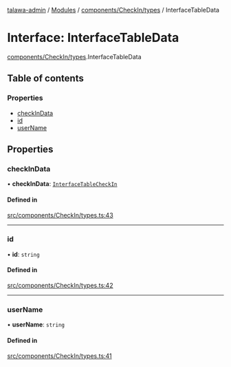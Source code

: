 [talawa-admin](../README.md) / [Modules](../modules.md) / [components/CheckIn/types](../modules/components_CheckIn_types.md) / InterfaceTableData

# Interface: InterfaceTableData

[components/CheckIn/types](../modules/components_CheckIn_types.md).InterfaceTableData

## Table of contents

### Properties

- [checkInData](components_CheckIn_types.InterfaceTableData.md#checkindata)
- [id](components_CheckIn_types.InterfaceTableData.md#id)
- [userName](components_CheckIn_types.InterfaceTableData.md#username)

## Properties

### checkInData

• **checkInData**: [`InterfaceTableCheckIn`](components_CheckIn_types.InterfaceTableCheckIn.md)

#### Defined in

[src/components/CheckIn/types.ts:43](https://github.com/duplixx/talawa-admin/blob/0632235/src/components/CheckIn/types.ts#L43)

___

### id

• **id**: `string`

#### Defined in

[src/components/CheckIn/types.ts:42](https://github.com/duplixx/talawa-admin/blob/0632235/src/components/CheckIn/types.ts#L42)

___

### userName

• **userName**: `string`

#### Defined in

[src/components/CheckIn/types.ts:41](https://github.com/duplixx/talawa-admin/blob/0632235/src/components/CheckIn/types.ts#L41)
